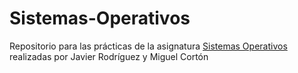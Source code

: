 # Sistemas-Operativos
Repositorio para las prácticas de la asignatura [Sistemas Operativos](https://www.dc.fi.udc.es/~so-grado/) 
realizadas por Javier Rodríguez y Miguel Cortón
